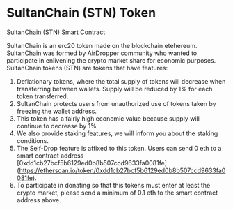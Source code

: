 # SultanChain (STN) Token
SultanChain (STN) Smart Contract

SultanChain is an erc20 token made on the blockchain etehereum. SultanChain was formed by AirDropper community who wanted to participate in enlivening the crypto market share for economic purposes. SultanChain tokens (STN) are tokens that have features:

1. Deflationary tokens, where the total supply of tokens will decrease when transferring between wallets. Supply will be reduced by 1% for each token transferred.
2. SultanChain protects users from unauthorized use of tokens taken by freezing the wallet address.
3. This token has a fairly high economic value because supply will continue to decrease by 1%
4. We also provide staking features, we will inform you about the staking conditions.
5. The Self-Drop feature is affixed to this token. Users can send 0 eth to a smart contract address [0xdd1cb27bcf5b6129ed0b8b507ccd9633fa0081fe] (https://etherscan.io/token/0xdd1cb27bcf5b6129ed0b8b507ccd9633fa0081fe).
6. To participate in donating so that this tokens must enter at least the crypto market, please send a minimum of 0.1 eth to the smart contract address above.
